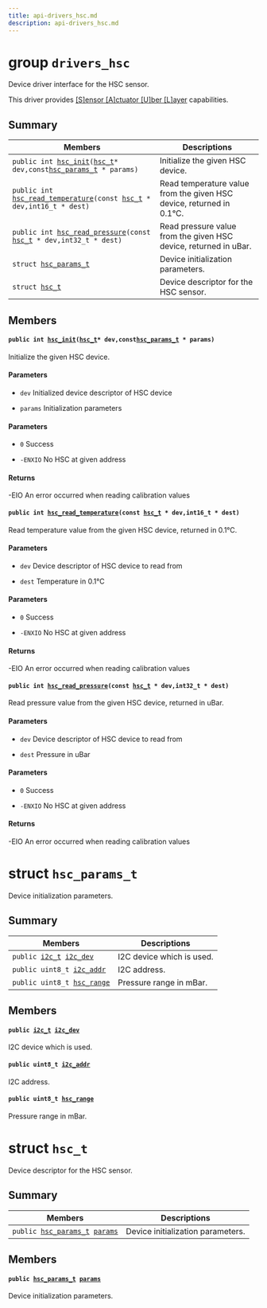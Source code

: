 ```yaml
---
title: api-drivers_hsc.md
description: api-drivers_hsc.md
---
```

# group `drivers_hsc` 

Device driver interface for the HSC sensor.

This driver provides [[S]ensor [A]ctuator [U]ber [L]ayer](./doc/starlight-docs/src/content/docs/apidoc/api-undefined.md#group__drivers__saul) capabilities.

## Summary

 Members                        | Descriptions                                
--------------------------------|---------------------------------------------
`public int `[`hsc_init`](#group__drivers__hsc_1gaa53b673d7dd5f9054e3c6c21cccf98c5)`(`[`hsc_t`](./doc/starlight-docs/src/content/docs/apidoc/api-drivers_hsc.md#structhsc__t)` * dev,const `[`hsc_params_t`](./doc/starlight-docs/src/content/docs/apidoc/api-drivers_hsc.md#structhsc__params__t)` * params)`            | Initialize the given HSC device.
`public int `[`hsc_read_temperature`](#group__drivers__hsc_1gaa7cb1ba01e4ab95e9cda09d90de02873)`(const `[`hsc_t`](./doc/starlight-docs/src/content/docs/apidoc/api-drivers_hsc.md#structhsc__t)` * dev,int16_t * dest)`            | Read temperature value from the given HSC device, returned in 0.1°C.
`public int `[`hsc_read_pressure`](#group__drivers__hsc_1ga6e2d52f357c67cd622ca318a16d086b1)`(const `[`hsc_t`](./doc/starlight-docs/src/content/docs/apidoc/api-drivers_hsc.md#structhsc__t)` * dev,int32_t * dest)`            | Read pressure value from the given HSC device, returned in uBar.
`struct `[`hsc_params_t`](#structhsc__params__t) | Device initialization parameters.
`struct `[`hsc_t`](#structhsc__t) | Device descriptor for the HSC sensor.

## Members

#### `public int `[`hsc_init`](#group__drivers__hsc_1gaa53b673d7dd5f9054e3c6c21cccf98c5)`(`[`hsc_t`](./doc/starlight-docs/src/content/docs/apidoc/api-drivers_hsc.md#structhsc__t)` * dev,const `[`hsc_params_t`](./doc/starlight-docs/src/content/docs/apidoc/api-drivers_hsc.md#structhsc__params__t)` * params)` 

Initialize the given HSC device.

#### Parameters
* `dev` Initialized device descriptor of HSC device 

* `params` Initialization parameters

#### Parameters
* `0` Success 

* `-ENXIO` No HSC at given address 

#### Returns
-EIO An error occurred when reading calibration values

#### `public int `[`hsc_read_temperature`](#group__drivers__hsc_1gaa7cb1ba01e4ab95e9cda09d90de02873)`(const `[`hsc_t`](./doc/starlight-docs/src/content/docs/apidoc/api-drivers_hsc.md#structhsc__t)` * dev,int16_t * dest)` 

Read temperature value from the given HSC device, returned in 0.1°C.

#### Parameters
* `dev` Device descriptor of HSC device to read from 

* `dest` Temperature in 0.1°C

#### Parameters
* `0` Success 

* `-ENXIO` No HSC at given address 

#### Returns
-EIO An error occurred when reading calibration values

#### `public int `[`hsc_read_pressure`](#group__drivers__hsc_1ga6e2d52f357c67cd622ca318a16d086b1)`(const `[`hsc_t`](./doc/starlight-docs/src/content/docs/apidoc/api-drivers_hsc.md#structhsc__t)` * dev,int32_t * dest)` 

Read pressure value from the given HSC device, returned in uBar.

#### Parameters
* `dev` Device descriptor of HSC device to read from 

* `dest` Pressure in uBar

#### Parameters
* `0` Success 

* `-ENXIO` No HSC at given address 

#### Returns
-EIO An error occurred when reading calibration values

# struct `hsc_params_t` 

Device initialization parameters.

## Summary

 Members                        | Descriptions                                
--------------------------------|---------------------------------------------
`public `[`i2c_t`](./doc/starlight-docs/src/content/docs/apidoc/api-undefined.md#group__drivers__periph__i2c_1ga53bedf646ffe6ddd17f13b893a17fa74)` `[`i2c_dev`](#structhsc__params__t_1af848a521fa25b9ff156eb2820a6efec8) | I2C device which is used.
`public uint8_t `[`i2c_addr`](#structhsc__params__t_1a4c095901840575140bd8df5fc7b89dda) | I2C address.
`public uint8_t `[`hsc_range`](#structhsc__params__t_1afc6e92a8a7cca7d8900a2347ea68b77a) | Pressure range in mBar.

## Members

#### `public `[`i2c_t`](./doc/starlight-docs/src/content/docs/apidoc/api-undefined.md#group__drivers__periph__i2c_1ga53bedf646ffe6ddd17f13b893a17fa74)` `[`i2c_dev`](#structhsc__params__t_1af848a521fa25b9ff156eb2820a6efec8) 

I2C device which is used.

#### `public uint8_t `[`i2c_addr`](#structhsc__params__t_1a4c095901840575140bd8df5fc7b89dda) 

I2C address.

#### `public uint8_t `[`hsc_range`](#structhsc__params__t_1afc6e92a8a7cca7d8900a2347ea68b77a) 

Pressure range in mBar.

# struct `hsc_t` 

Device descriptor for the HSC sensor.

## Summary

 Members                        | Descriptions                                
--------------------------------|---------------------------------------------
`public `[`hsc_params_t`](./doc/starlight-docs/src/content/docs/apidoc/api-drivers_hsc.md#structhsc__params__t)` `[`params`](#structhsc__t_1aea49cb2bdb733d4453695411e973916d) | Device initialization parameters.

## Members

#### `public `[`hsc_params_t`](./doc/starlight-docs/src/content/docs/apidoc/api-drivers_hsc.md#structhsc__params__t)` `[`params`](#structhsc__t_1aea49cb2bdb733d4453695411e973916d) 

Device initialization parameters.

